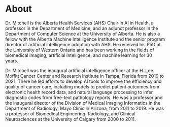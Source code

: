 # About

Dr. Mitchell is the Alberta Health Services (AHS) Chair in AI in Health, a professor in the Department of Medicine, and an adjunct professor in the Department of Computer Science at the University of Alberta. He is also a fellow with the Alberta Machine Intelligence Institute and the senior program director of artificial intelligence adoption with AHS. He received his PhD at the University of Western Ontario and has been working in the fields of biomedical imaging, artificial intelligence, and machine learning for 30 years.

Dr. Mitchell was the inaugural artificial intelligence officer at the H. Lee Moffitt Cancer Center and Research Institute in Tampa, Florida from 2019 to 2021. There he led efforts to develop AI tools to improve the efficiency and quality of cancer care, including models to predict patient outcomes from electronic health record data, and natural language processing to infer diagnostic codes from free-text pathology reports. He was a professor and the inaugural director of the Division of Medical Imaging Informatics in the Department of Radiology, Mayo Clinic in Arizona, from 2011 to 2019. He was a professor of Biomedical Engineering, Radiology, and Clinical Neurosciences at the University of Calgary from 2000 to 2011.